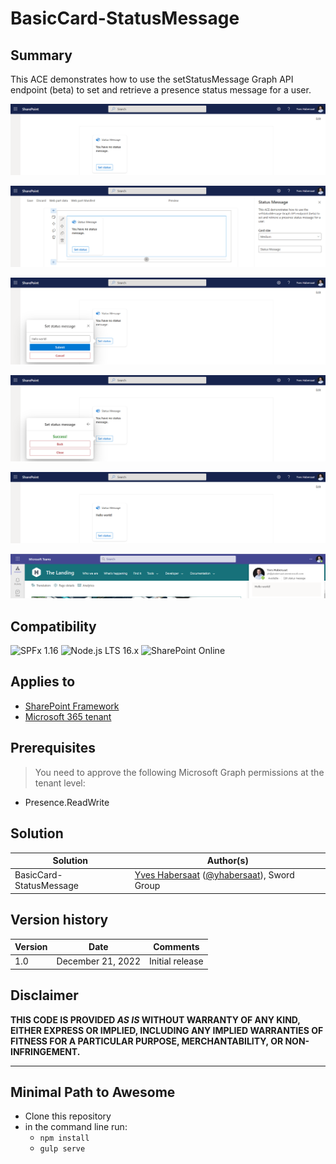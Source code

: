 # BasicCard-StatusMessage

## Summary

This ACE demonstrates how to use the setStatusMessage Graph API endpoint (beta) to set and retrieve a presence status message for a user.

![card view](assets/card_view.png)

![card view with settings](assets/card_view_settings.png)

![quick view](assets/quick_view.png)

![card view success](assets/quick_view_success.png)

![card view updated](assets/card_view_updated.png)

![teams client](assets/teams_client.png)

## Compatibility

![SPFx 1.16](https://img.shields.io/badge/SPFx-1.16.0-green.svg)
![Node.js LTS 16.x](https://img.shields.io/badge/Node.js-LTS%2016.x-green.svg)
![SharePoint Online](https://img.shields.io/badge/SharePoint-Online-yellow.svg)

## Applies to

* [SharePoint Framework](https://docs.microsoft.com/sharepoint/dev/spfx/sharepoint-framework-overview)
* [Microsoft 365 tenant](https://docs.microsoft.com/sharepoint/dev/spfx/set-up-your-development-environment)

## Prerequisites

> You need to approve the following Microsoft Graph permissions at the tenant level:
  * Presence.ReadWrite

## Solution

Solution|Author(s)
--------|---------
BasicCard-StatusMessage | [Yves Habersaat](https://github.com/yhabersaat) ([@yhabersaat](https://twitter.com/yhabersaat)), Sword Group

## Version history

Version|Date|Comments
-------|----|--------
1.0|December 21, 2022|Initial release

## Disclaimer

**THIS CODE IS PROVIDED *AS IS* WITHOUT WARRANTY OF ANY KIND, EITHER EXPRESS OR IMPLIED, INCLUDING ANY IMPLIED WARRANTIES OF FITNESS FOR A PARTICULAR PURPOSE, MERCHANTABILITY, OR NON-INFRINGEMENT.**

---

## Minimal Path to Awesome

* Clone this repository
* in the command line run:
  * `npm install`
  * `gulp serve`